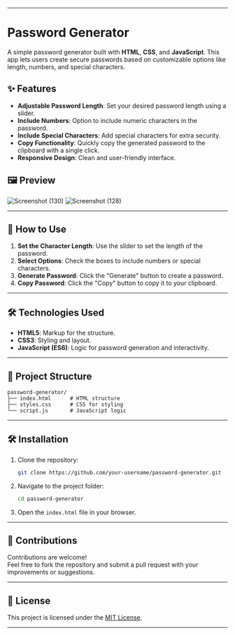 
---

# Password Generator

A simple password generator built with **HTML**, **CSS**, and **JavaScript**. This app lets users create secure passwords based on customizable options like length, numbers, and special characters.

## ✨ Features

- **Adjustable Password Length**: Set your desired password length using a slider.
- **Include Numbers**: Option to include numeric characters in the password.
- **Include Special Characters**: Add special characters for extra security.
- **Copy Functionality**: Quickly copy the generated password to the clipboard with a single click.
- **Responsive Design**: Clean and user-friendly interface.

## 🖼️ Preview

![Screenshot (130)](https://github.com/user-attachments/assets/1acbb191-92a3-41bf-8edc-887a865200b2)
![Screenshot (128)](https://github.com/user-attachments/assets/c344a74b-9875-4aa8-a294-037f754ef648)

---

## 🚀 How to Use

1. **Set the Character Length**: Use the slider to set the length of the password.
2. **Select Options**: Check the boxes to include numbers or special characters.
3. **Generate Password**: Click the "Generate" button to create a password.
4. **Copy Password**: Click the "Copy" button to copy it to your clipboard.

---

## 🛠️ Technologies Used

- **HTML5**: Markup for the structure.
- **CSS3**: Styling and layout.
- **JavaScript (ES6)**: Logic for password generation and interactivity.

---

## 📂 Project Structure

```plaintext
password-generator/
├── index.html      # HTML structure
├── styles.css      # CSS for styling
└── script.js       # JavaScript logic
```

---

## 🛠️ Installation

1. Clone the repository:
   ```bash
   git clone https://github.com/your-username/password-generator.git
   ```
2. Navigate to the project folder:
   ```bash
   cd password-generator
   ```
3. Open the `index.html` file in your browser.

---

## 🤝 Contributions

Contributions are welcome!  
Feel free to fork the repository and submit a pull request with your improvements or suggestions.

---

## 📜 License

This project is licensed under the [MIT License](LICENSE).

---
